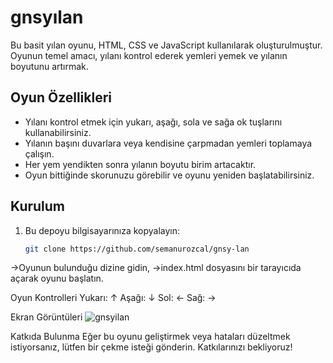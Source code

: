 # gnsyılan

Bu basit yılan oyunu, HTML, CSS ve JavaScript kullanılarak oluşturulmuştur. Oyunun temel amacı, yılanı kontrol ederek yemleri yemek ve yılanın boyutunu artırmak.

## Oyun Özellikleri

- Yılanı kontrol etmek için yukarı, aşağı, sola ve sağa ok tuşlarını kullanabilirsiniz.
- Yılanın başını duvarlara veya kendisine çarpmadan yemleri toplamaya çalışın.
- Her yem yendikten sonra yılanın boyutu birim artacaktır.
- Oyun bittiğinde skorunuzu görebilir ve oyunu yeniden başlatabilirsiniz.

## Kurulum

1. Bu depoyu bilgisayarınıza kopyalayın:

   ```bash
   git clone https://github.com/semanurozcal/gnsy-lan

→Oyunun bulunduğu dizine gidin,
→index.html dosyasını bir tarayıcıda açarak oyunu başlatın.

Oyun Kontrolleri
Yukarı: ↑ 
Aşağı: ↓ 
Sol: ← 
Sağ: → 

Ekran Görüntüleri
![gnsyilan](https://github.com/semanurozcal/gnsyilan/assets/108893972/7ffd5103-be10-4006-994f-f49b080cf4d2)

Katkıda Bulunma
Eğer bu oyunu geliştirmek veya hataları düzeltmek istiyorsanız, lütfen bir çekme isteği gönderin. Katkılarınızı bekliyoruz!
